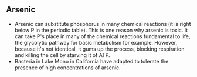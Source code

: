 Arsenic
-------

* Arsenic can substitute phosphorus in many chemical reactions (it is right below P in the periodic table). This is one reason why arsenic is toxic. It can take P's place in many of the chemical reactions fundamental to life, the glycolytic pathway for basic metabolism for example. However, because it's not identical, it gums up the process, blocking respiration and killing the cell by starving it of ATP.
* Bacteria in Lake Mono in California have adapted to tolerate the presence of high concentrations of arsenic.
